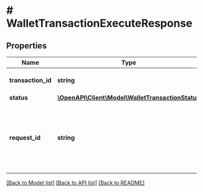 # # WalletTransactionExecuteResponse

## Properties

Name | Type | Description | Notes
------------ | ------------- | ------------- | -------------
**transaction_id** | **string** | A unique ID identifying the transaction |
**status** | [**\OpenAPI\Client\Model\WalletTransactionStatus**](WalletTransactionStatus.md) |  |
**request_id** | **string** | A unique identifier for the request, which can be used for troubleshooting. This identifier, like all Plaid identifiers, is case sensitive. |

[[Back to Model list]](../../README.md#models) [[Back to API list]](../../README.md#endpoints) [[Back to README]](../../README.md)
